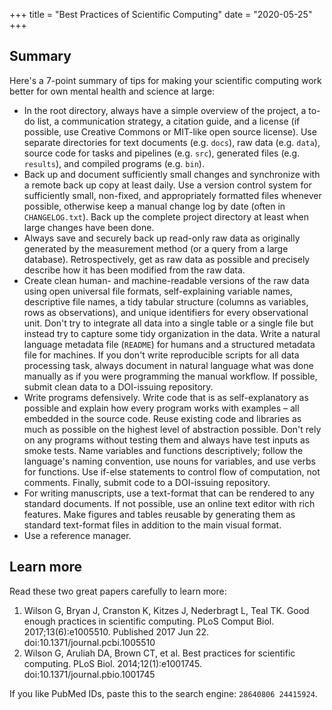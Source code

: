 +++
title = "Best Practices of Scientific Computing"
date = "2020-05-25"
+++

## Summary

Here's a 7-point summary of tips for making your scientific computing work better for own mental health and science at large:

* In the root directory, always have a simple overview of the project, a to-do list, a communication strategy, a citation guide, and a license (if possible, use Creative Commons or MIT-like open source license). Use separate directories for text documents (e.g. `docs`), raw data (e.g. `data`), source code for tasks and pipelines (e.g. `src`), generated files (e.g. `results`), and compiled programs (e.g. `bin`).
* Back up and document sufficiently small changes and synchronize with a remote back up copy at least daily. Use a version control system for sufficiently small, non-fixed, and appropriately formatted files whenever possible, otherwise keep a manual change log by date (often in `CHANGELOG.txt`). Back up the complete project directory at least when large changes have been done.
* Always save and securely back up read-only raw data as originally generated by the measurement method (or a query from a large database). Retrospectively, get as raw data as possible and precisely describe how it has been modified from the raw data.
* Create clean human- and machine-readable versions of the raw data using open universal file formats, self-explaining variable names, descriptive file names, a tidy tabular structure (columns as variables, rows as observations), and unique identifiers for every observational unit. Don't try to integrate all data into a single table or a single file but instead try to capture some tidy organization in the data. Write a natural language metadata file (`README`) for humans and a structured metadata file for machines. If you don't write reproducible scripts for all data processing task, always document in natural language what was done manually as if you were programming the manual workflow. If possible, submit clean data to a DOI-issuing repository.
* Write programs defensively. Write code that is as self-explanatory as possible and explain how every program works with examples – all embedded in the source code. Reuse existing code and libraries as much as possible on the highest level of abstraction possible. Don't rely on any programs without testing them and always have test inputs as smoke tests. Name variables and functions descriptively; follow the language's naming convention, use nouns for variables, and use verbs for functions. Use if-else statements to control flow of computation, not comments. Finally, submit code to a DOI-issuing repository.
* For writing manuscripts, use a text-format that can be rendered to any standard documents. If not possible, use an online text editor with rich features. Make figures and tables reusable by generating them as standard text-format files in addition to the main visual format.
* Use a reference manager.

## Learn more

Read these two great papers carefully to learn more:

1. Wilson G, Bryan J, Cranston K, Kitzes J, Nederbragt L, Teal TK. Good enough practices in scientific computing. PLoS Comput Biol. 2017;13(6):e1005510. Published 2017 Jun 22. doi:10.1371/journal.pcbi.1005510
2. Wilson G, Aruliah DA, Brown CT, et al. Best practices for scientific computing. PLoS Biol. 2014;12(1):e1001745. doi:10.1371/journal.pbio.1001745

If you like PubMed IDs, paste this to the search engine: `28640806 24415924`.